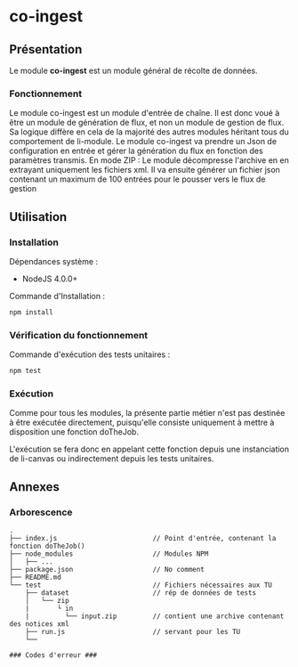 co-ingest
===============

## Présentation ##

Le module **co-ingest** est un module général de récolte de données.

### Fonctionnement ###

Le module co-ingest est un module d'entrée de chaîne. Il est donc voué à être un module de génération de flux, et non un module de gestion de flux. 
Sa logique diffère en cela de la majorité des autres modules héritant tous du comportement de li-module. 
Le module co-ingest va prendre un Json de configuration en entrée et gérer la génération du flux en fonction des paramètres transmis. 
En mode ZIP : Le module décompresse l'archive en en extrayant uniquement les fichiers xml.
              Il va ensuite générer un fichier json contenant un maximum de 100 entrées pour le pousser vers le flux de gestion


## Utilisation ##

### Installation ###

Dépendances système :
  * NodeJS 4.0.0+

Commande d'Installation :
```bash
npm install
```

### Vérification du fonctionnement ###
Commande d'exécution des tests unitaires :
```bash
npm test
```

### Exécution ###

Comme pour tous les modules, la présente partie métier n'est pas destinée à être exécutée directement, puisqu'elle consiste uniquement à mettre à disposition une fonction doTheJob.

L'exécution se fera donc en appelant cette fonction depuis une instanciation de li-canvas ou indirectement depuis les tests unitaires.


## Annexes ##

### Arborescence ###

```
.
├── index.js                        // Point d'entrée, contenant la fonction doTheJob()
├── node_modules                    // Modules NPM
│   ├── ...
├── package.json                    // No comment
├── README.md
└── test                            // Fichiers nécessaires aux TU
    ├── dataset                     // rép de données de tests
    │   └── zip
    |       └ in
    |         └── input.zip         // contient une archive contenant des notices xml
    ├── run.js                      // servant pour les TU
    └──

### Codes d'erreur ###

